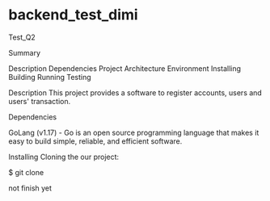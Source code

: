 # backend_test_dimi

Test_Q2


Summary

Description
Dependencies
Project Architecture
Environment
Installing
Building
Running
Testing


Description
This project provides a software to register accounts, users and users' transaction.

Dependencies

GoLang (v1.17) - Go is an open source programming language that makes it easy to build simple, reliable, and efficient software.

Installing
Cloning the our project:

$ git clone 

not finish yet
